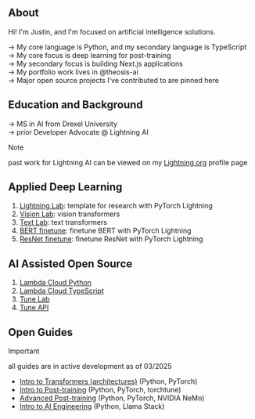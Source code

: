 ## About
Hi! I'm Justin, and I'm focused on artificial intelligence solutions. 

→ My core language is Python, and my secondary language is TypeScript <br/>
→ My core focus is deep learning for post-training <br/>
→ My secondary focus is building Next.js applications <br/>
→ My portfolio work lives in <a href="https://github.com/theosis-ai" style="text-decoration: none">@theosis-ai</a> <br/>
→ Major open source projects I've contributed to are pinned here

## Education and Background

→ MS in AI from Drexel University <br/>
→ prior Developer Advocate @ Lightning AI 

> [!NOTE]
> past work for Lightning AI can be viewed on my [Lightning org](https://lightning.ai/justin) profile page <br/>

## Applied Deep Learning

1. [Lightning Lab](https://github.com/jxtngx/lightning-lab): template for research with PyTorch Lightning
2. [Vision Lab](https://github.com/jxtngx/vision-lab): vision transformers
3. [Text Lab](https://github.com/jxtngx/text-lab): text transformers
4. [BERT finetune](https://github.com/jxtngx/bert-finetune): finetune BERT with PyTorch Lightning
5. [ResNet finetune](https://github.com/jxtngx/resnet-finetune): finetune ResNet with PyTorch Lightning

## AI Assisted Open Source

1. [Lambda Cloud Python](https://github.com/jxtngx/lambda-cloud-python)
2. [Lambda Cloud TypeScript](https://github.com/jxtngx/lambda-cloud-typescript)
3. [Tune Lab](https://github.com/theosis-ai/tunelab)
4. [Tune API](https://github.com/theosis-ai/tuneapi)

## Open Guides

> [!IMPORTANT]
> all guides are in active development as of 03/2025

<!--- - [Intro to AI](https://github.com/jxtngx/intro-to-ai) (Python, PyTorch) -->
- [Intro to Transformers (architectures)](https://github.com/jxtngx/transformers-cookbook) (Python, PyTorch)
- [Intro to Post-training](https://github.com/jxtngx/intro-to-post-training) (Python, PyTorch, torchtune)
- [Advanced Post-training](https://github.com/jxtngx/advanced-post-training) (Python, PyTorch, NVIDIA NeMo)
- [Intro to AI Engineering](https://github.com/jxtngx/intro-to-applied-ai) (Python, Llama Stack)
<!--- - [Applied AI Engineering](https://github.com/jxtngx/applied-ai-engineering) (Python, Llama Stack) -->
<!--- - [Applied Fullstack AI](https://github.com/jxtngx/applied-fullstack-ai) (TypeScript, Next.js, shadcn/ui, Llama Stack) -->
<!--- - [Intro to Next.js for Python Engineers](https://github.com/jxtngx/intro-to-nextjs-for-python-engineers) (TypeScript, Next.js, shadcn/ui) -->
<!--- - [Intro to AI Assisted Development](https://github.com/jxtngx/ai-assisted-development) -->


